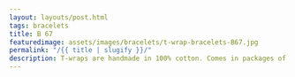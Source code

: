 ```yaml
---
layout: layouts/post.html
tags: bracelets
title: B 67
featuredimage: assets/images/bracelets/t-wrap-bracelets-B67.jpg
permalink: "/{{ title | slugify }}/"
description: T-wraps are handmade in 100% cotton. Comes in packages of 10 pieces of the same design. Probably the worlds best commercial for any Fun Park.
---
```

